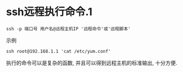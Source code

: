 # ssh远程执行命令.1

```
ssh -p 端口号 用户名@远程主机IP '远程命令'或'远程脚本'
```

示例

```
ssh root@192.168.1.1 'cat /etc/yum.conf'
```

执行的命令可以是复杂的函数, 并且可以得到远程主机的标准输出, 十分方便.
